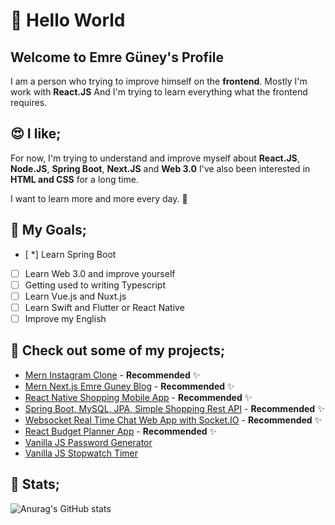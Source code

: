 # 👋 Hello World

## Welcome to Emre Güney's Profile

I am a person who trying to improve himself on the <strong>frontend</strong>. Mostly I'm work with <strong>React.JS</strong> And I'm trying to learn everything what the frontend requires.

## 😍 I like;

For now, I'm trying to understand and improve myself about <strong>React.JS</strong>, <strong>Node.JS</strong>, <strong>Spring Boot</strong>, <strong>Next.JS</strong> and <strong>Web 3.0</strong> I've also been interested in <strong>HTML and CSS</strong> for a long time.

I want to learn more and more every day. 🤘

## :punch: My Goals;

- [ *] Learn Spring Boot 
- [ ] Learn Web 3.0 and improve yourself
- [ ] Getting used to writing Typescript
- [ ] Learn Vue.js and Nuxt.js
- [ ] Learn Swift and Flutter or React Native
- [ ] Improve my English

## 🧐 Check out some of my projects;

- [Mern Instagram Clone](https://github.com/eeguney/mern-instagram-clone) - **Recommended** ✨
- [Mern Next.js Emre Guney Blog](https://github.com/eeguney/mern-next.js-emreguney-blog) - **Recommended** ✨
- [React Native Shopping Mobile App](https://github.com/eeguney/react-native-shopping-app) - **Recommended** ✨
- [Spring Boot, MySQL, JPA, Simple Shopping Rest API](https://github.com/eeguney/spring-boot-shop-api) - **Recommended** ✨
- [Websocket Real Time Chat Web App with Socket.IO](https://github.com/eeguney/websocket-real-time-chat) - **Recommended** ✨
- [React Budget Planner App](https://github.com/eeguney/react-budget-planner-app) - **Recommended** ✨
- [Vanilla JS Password Generator](https://github.com/eeguney/vanilla-javascript-password-generator)
- [Vanilla JS Stopwatch Timer](https://github.com/eeguney/vanilla-js-stopwatch-timer)

## 🧐 Stats;

![Anurag's GitHub stats](https://github-readme-stats.vercel.app/api?username=eeguney&show_icons=true&theme=synthwave&hide_border=true)
